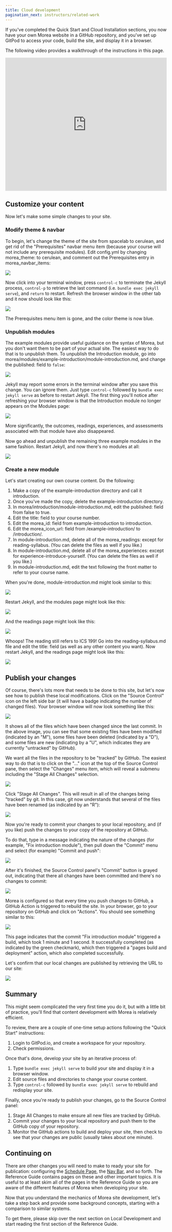 ```yaml
---
title: Cloud development
pagination_next: instructors/related-work
---
```


If you've completed the Quick Start and Cloud Installation sections, you now have your own Morea website in a GitHub repository, and you've set up GitPod to access your code, build the site, and display it in a browser. 

The following video provides a walkthrough of the instructions in this page.

<iframe width="100%" height="415" src="https://www.youtube.com/embed/M0v-lRPzxw4" title="YouTube video player" frameborder="0" allow="accelerometer; autoplay; clipboard-write; encrypted-media; gyroscope; picture-in-picture; web-share" allowfullscreen></iframe>

## Customize your content

Now let's make some simple changes to your site.

### Modify theme & navbar

To begin, let's change the theme of the site from spacelab to cerulean, and get rid of the "Prerequisites" navbar menu item (because your course will not include any prerequisite modules).  Edit config.yml by changing morea_theme: to cerulean, and comment out the Prerequisites entry in morea_navbar_items:

![](/img/cloud-development/gitpod-2.0.png)

Now click into your terminal window, press `control-c` to terminate the Jekyll process, `control-p` to retrieve the last command (i.e. `bundle exec jekyll serve`), and `return` to restart. Refresh the browser window in the other tab and it now should look like this:

![](/img/cloud-development/gitpod-2.1.png)

The Prerequisites menu item is gone, and the color theme is now blue.

### Unpublish modules

The example modules provide useful guidance on the syntax of Morea, but you don't want them to be part of your actual site. The easiest way to do that is to unpublish them. To unpublish the Introduction module, go into morea/modules/example-introduction/module-introduction.md, and change the published: field to `false`:

![](/img/cloud-development/gitpod-2.2.png)

Jekyll may report some errors in the terminal window after you save this change. You can ignore them. Just type `control-c` followed by `bundle exec jekyll serve` as before to restart Jekyll. The first thing you'll notice after refreshing your browser window is that the Introduction module no longer appears on the Modules page:

![](/img/cloud-development/gitpod-2.3.png)

More significantly, the outcomes, readings, experiences, and assessments associated with that module have also disappeared.

Now go ahead and unpublish the remaining three example modules in the same fashion. Restart Jekyll, and now there's no modules at all:

![](/img/cloud-development/gitpod-2.4.png)

### Create a new  module

Let's start creating our own course content. Do the following:

1. Make a copy of the example-introduction directory and call it introduction.
2. Once you've made the copy, delete the example-introduction directory.
3. In morea/introduction/module-introduction.md, edit the published: field from false to true.
4. Edit the title: field to your course number.
5. Edit the morea_id: field from example-introduction to introduction.
6. Edit the morea_icon_url: field from /example-introduction/ to /introduction/.
7. In module-introduction.md, delete all of the morea_readings: except for reading-syllabus. (You can delete the files as well if you like.)
8. In module-introduction.md, delete all of the morea_experiences: except for experience-introduce-yourself. (You can delete the files as well if you like.) 
9. In module-introduction.md, edit the text following the front matter to refer to your course name.

When you're done, module-introduction.md might look similar to this:

![](/img/cloud-development/gitpod-2.5.png)

Restart Jekyll, and the modules page might look like this:

![](/img/cloud-development/gitpod-2.6.png)

And the readings page might look like this:

![](/img/cloud-development/gitpod-2.7.png)

Whoops! The reading still refers to ICS 199!  Go into the reading-syllabus.md file and edit the title: field (as well as any other content you want).  Now restart Jekyll, and the readings page might look like this:

![](/img/cloud-development/gitpod-2.8.png)

## Publish your changes

Of course, there's lots more that needs to be done to this site, but let's now see how to publish these local modifications.  Click on the "Source Control" icon on the left side bar (it will have a badge indicating the number of changed files). Your browser window will now look something like this:

![](/img/cloud-development/gitpod-2.9.png)

It shows all of the files which have been changed since the last commit. In the above image, you can see that some existing files have been modified (indicated by an "M"), some files have been deleted (indicated by a "D"), and some files are new (indicating by a "U", which indicates they are currently "untracked" by GitHub). 

We want all the files in the repository to be "tracked" by GitHub. The easiest way to do that is to click on the "..." icon at the top of the Source Control pane, then select the "Changes" menu item, which will reveal a submenu including the "Stage All Changes" selection. 

![](/img/cloud-development/gitpod-2.10.png)

Click "Stage All Changes". This will result in all of the changes being "tracked" by git. In this case, git now understands that several of the files have been renamed (as indicated by an "R"):

![](/img/cloud-development/gitpod-2.11.png)

Now you're ready to commit your changes to your local repository, and (if you like) push the changes to your copy of the repository at GitHub. 

To do that, type in a message indicating the nature of the changes (for example, "Fix introduction module"), then pull down the "Commit" menu and select (for example) "Commit and push":

![](/img/cloud-development/gitpod-2.12.png)

After it's finished, the Source Control panel's "Commit" button is grayed out, indicating that there all changes have been committed and there's no changes to commit:

![](/img/cloud-development/gitpod-2.13.png)


Morea is configured so that every time you push changes to GitHub, a GitHub Action is triggered to rebuild the site. In your browser, go to your repository on GitHub and click on "Actions". You should see something similar to this:

![](/img/cloud-development/gitpod-2.14.png)

This page indicates that the commit "Fix introduction module" triggered a build, which took 1 minute and 1 second. It successfully completed (as indicated by the green checkmark), which then triggered a "pages build and deployment" action, which also completed successfully.

Let's confirm that our local changes are published by retrieving the URL to our site:

![](/img/cloud-development/gitpod-2.15.png)

## Summary

This might seem complicated the very first time you do it, but with a little bit of practice, you'll find that content development with Morea is relatively efficient.

To review, there are a couple of one-time setup actions following the "Quick Start" instructions:

1. Login to GitPod.io, and create a workspace for your repository.
2. Check permissions.

Once that's done, develop your site by an iterative process of:

1. Type `bundle exec jekyll serve` to build your site and display it in a browser window.
2. Edit source files and directories to change your course content.
3. Type `control-c` followed by `bundle exec jekyll serve` to rebuild and redisplay your site.

Finally, once you're ready to publish your changes, go to the Source Control panel:

1. Stage All Changes to make ensure all new files are tracked by GitHub.
2. Commit your changes to your local repository and push them to the GitHub copy of your repository.
3. Monitor the GitHub actions to build and deploy your site, then check to see that your changes are public (usually takes about one minute).

## Continuing on

There are other changes you will need to make to ready your site for publication: configuring the [Schedule Page](schedule-page.md), the [Nav Bar](navbar-configuration.md), and so forth. The Reference Guide contains pages on these and other important topics. It is useful to at least skim all of the pages in the Reference Guide so you are aware of the different features of Morea when developing your site.

Now that you understand the mechanics of Morea site development, let's take a step back and provide some background concepts, starting with a comparison to similar systems. 

To get there, please skip over the next section on Local Development and start reading the first section of the Reference Guide.
